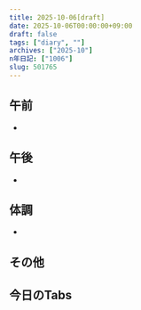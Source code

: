 ```yaml
---
title: 2025-10-06[draft]
date: 2025-10-06T00:00:00+09:00
draft: false
tags: ["diary", ""]
archives: ["2025-10"]
n年日記: ["1006"]
slug: 501765
---
```

## 午前
- 
## 午後
- 
## 体調
- 
## その他
## 今日のTabs